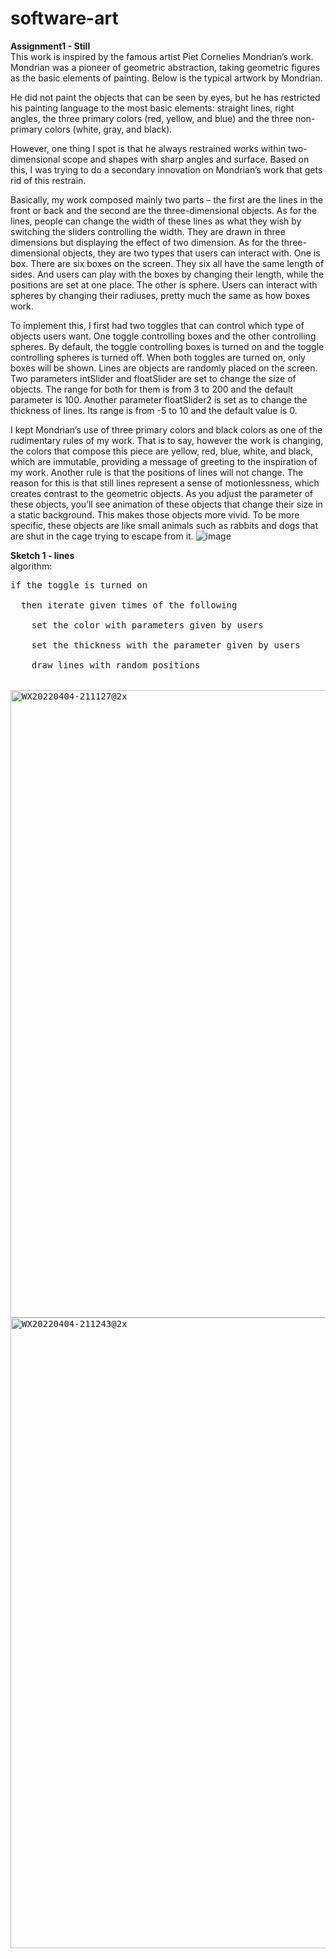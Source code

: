 # software-art

**Assignment1 - Still** <br />
This work is inspired by the famous artist Piet Cornelies Mondrian’s work. Mondrian was a pioneer of geometric abstraction, taking geometric figures as the basic elements of painting. Below is the typical artwork by Mondrian. 
 
 
He did not paint the objects that can be seen by eyes, but he has restricted his painting language to the most basic elements: straight lines, right angles, the three primary colors (red, yellow, and blue) and the three non-primary colors (white, gray, and black).

However, one thing I spot is that he always restrained works within two-dimensional scope and shapes with sharp angles and surface. Based on this, I was trying to do a secondary innovation on Mondrian’s work that gets rid of this restrain. 

Basically, my work composed mainly two parts – the first are the lines in the front or back and the second are the three-dimensional objects. As for the lines, people can change the width of these lines as what they wish by switching the sliders controlling the width. They are drawn in three dimensions but displaying the effect of two dimension. As for the three-dimensional objects, they are two types that users can interact with. One is box. There are six boxes on the screen. They six all have the same length of sides. And users can play with the boxes by changing their length, while the positions are set at one place. The other is sphere. Users can interact with spheres by changing their radiuses, pretty much the same as how boxes work. 

To implement this, I first had two toggles that can control which type of objects users want. One toggle controlling boxes and the other controlling spheres. By default, the toggle controlling boxes is turned on and the toggle controlling spheres is turned off. When both toggles are turned on, only boxes will be shown. Lines are objects are randomly placed on the screen. Two parameters intSlider and floatSlider are set to change the size of objects. The range for both for them is from 3 to 200 and the default parameter is 100. Another parameter floatSlider2 is set as to change the thickness of lines. Its range is from -5 to 10 and the default value is 0.  
 
 

 

I kept Mondrian’s use of three primary colors and black colors as one of the rudimentary rules of my work. That is to say, however the work is changing, the colors that compose this piece are yellow, red, blue, white, and black, which are immutable, providing a message of greeting to the inspiration of my work. Another rule is that the positions of lines will not change. The reason for this is that still lines represent a sense of motionlessness, which creates contrast to the geometric objects. As you adjust the parameter of these objects, you’ll see animation of these objects that change their size in a static background. This makes those objects more vivid. To be more specific, these objects are like small animals such as rabbits and dogs that are shut in the cage trying to escape from it. 
![image](https://user-images.githubusercontent.com/102908435/162787400-3488eea9-0fb3-430d-baef-4e89d20e6b6b.png)


**Sketch 1 - lines** <br />
algorithm: <br />
<pre>
if the toggle is turned on <br />
  then iterate given times of the following <br />
    set the color with parameters given by users <br />
    set the thickness with the parameter given by users <br />
    draw lines with random positions <br />
  
<img width="1004" alt="WX20220404-211127@2x" src="https://user-images.githubusercontent.com/102908435/161596202-40ac5007-95f2-4b10-922d-16ceecd32811.png">
<img width="1009" alt="WX20220404-211243@2x" src="https://user-images.githubusercontent.com/102908435/161596477-adba4b75-a115-414b-9b2d-b0351684ac78.png">








